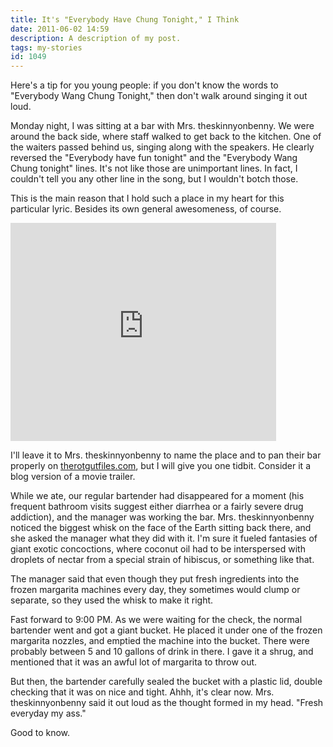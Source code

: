 ```yaml
---
title: It's "Everybody Have Chung Tonight," I Think
date: 2011-06-02 14:59
description: A description of my post.
tags: my-stories
id: 1049
---
```

Here's a tip for you young people:  if you don't know the words to "Everybody Wang Chung Tonight," then don't walk around singing it out loud.

Monday night, I was sitting at a bar with Mrs. theskinnyonbenny.  We were around the back side, where staff walked to get back to the kitchen.  One of the waiters passed behind us, singing along with the speakers.  He clearly reversed the "Everybody have fun tonight" and the "Everybody Wang Chung tonight" lines.  It's not like those are unimportant lines.  In fact, I couldn't tell you any other line in the song, but I wouldn't botch those.

This is the main reason that I hold such a place in my heart for this particular lyric.  Besides its own general awesomeness, of course.

<iframe width="425" height="349" src="http://www.youtube.com/embed/o4GtOdJtgL8" frameborder="0" allowfullscreen></iframe>

I'll leave it to Mrs. theskinnyonbenny to name the place and to pan their bar properly on <a href="http://therotgutfiles.com" target="_blank">therotgutfiles.com</a>, but I will give you one tidbit.  Consider it a blog version of a movie trailer.

While we ate, our regular bartender had disappeared for a moment (his frequent bathroom visits suggest either diarrhea or a fairly severe drug addiction), and the manager was working the bar.  Mrs. theskinnyonbenny noticed the biggest whisk on the face of the Earth sitting back there, and she asked the manager what they did with it.  I'm sure it fueled fantasies of giant exotic concoctions, where coconut oil had to be interspersed with droplets of nectar from a special strain of hibiscus, or something like that.

The manager said that even though they put fresh ingredients into the frozen margarita machines every day, they sometimes would clump or separate, so they used the whisk to make it right.

Fast forward to 9:00 PM.  As we were waiting for the check, the normal bartender went and got a giant bucket.  He placed it under one of the frozen margarita nozzles, and emptied the machine into the bucket.  There were probably between 5 and 10 gallons of drink in there.  I gave it a shrug, and mentioned that it was an awful lot of margarita to throw out.

But then, the bartender carefully sealed the bucket with a plastic lid, double checking that it was on nice and tight.   Ahhh, it's clear now.  Mrs. theskinnyonbenny said it out loud as the thought formed in my head.  "Fresh everyday my ass."

Good to know.